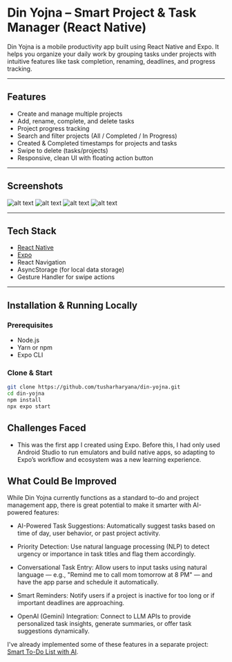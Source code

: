 # Din Yojna – Smart Project & Task Manager (React Native)

Din Yojna is a mobile productivity app built using React Native and Expo. It helps you organize your daily work by grouping tasks under projects with intuitive features like task completion, renaming, deadlines, and progress tracking.

---

## Features

- Create and manage multiple projects
-  Add, rename, complete, and delete tasks
-  Project progress tracking
-  Search and filter projects (All / Completed / In Progress)
-  Created & Completed timestamps for projects and tasks
-  Swipe to delete (tasks/projects)
-  Responsive, clean UI with floating action button

---

## Screenshots
![alt text](assets/image-2.png)
![alt text](assets/image-3.png)
![alt text](assets/image-4.png)
![alt text](assets/image-5.png)

---

## Tech Stack

- [React Native](https://reactnative.dev/)
- [Expo](https://expo.dev/)
- React Navigation
- AsyncStorage (for local data storage)
- Gesture Handler for swipe actions

---

## Installation & Running Locally

### Prerequisites

- Node.js
- Yarn or npm
- Expo CLI

### Clone & Start

```bash
git clone https://github.com/tusharharyana/din-yojna.git
cd din-yojna
npm install
npx expo start
```

## Challenges Faced

- This was the first app I created using Expo. Before this, I had only used Android Studio to run emulators and build native apps, so adapting to Expo’s workflow and ecosystem was a new learning experience.

## What Could Be Improved
While Din Yojna currently functions as a standard to-do and project management app, there is great potential to make it smarter with AI-powered features:

- AI-Powered Task Suggestions: Automatically suggest tasks based on time of day, user behavior, or past project activity.

- Priority Detection: Use natural language processing (NLP) to detect urgency or importance in task titles and flag them accordingly.

- Conversational Task Entry: Allow users to input tasks using natural language — e.g., "Remind me to call mom tomorrow at 8 PM" — and have the app parse and schedule it automatically.

- Smart Reminders: Notify users if a project is inactive for too long or if important deadlines are approaching.

- OpenAI (Gemini) Integration: Connect to LLM APIs to provide personalized task insights, generate summaries, or offer task suggestions dynamically.

I've already implemented some of these features in a separate project:
[Smart To-Do List with AI](https://github.com/tusharharyana/smart-todo-list-with-AI).


